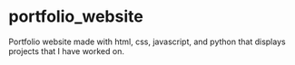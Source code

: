 # portfolio_website
Portfolio website made with html, css, javascript, and python that displays projects that I have worked on.
